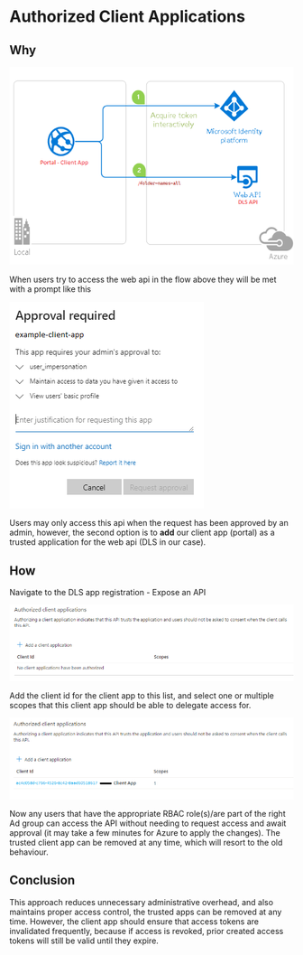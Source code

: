 ﻿# Authorized Client Applications

## Why

![Example Flow](images/aca-flow.png)

When users try to access the web api in the flow above they will be met with a prompt like this

![Approval Required](images/aca-approval-required.png)

Users may only access this api when the request has been approved by an admin, however, the second option is to <b>add</b> our client app (portal) as a trusted application for the web api (DLS in our case).

## How

Navigate to the DLS app registration - Expose an API

![Auth Client App](images/aca-authorize-1.png)

Add the client id for the client app to this list, and select one or multiple scopes that this client app should be able to delegate access for.

![Auth Client App](images/aca-authorize-2.png)

Now any users that have the appropriate RBAC role(s)/are part of the right Ad group can access the API without needing to request access and await approval (it may take a few minutes for Azure to apply the changes). The trusted client app can be removed at any time, which will resort to the old behaviour.

## Conclusion

This approach reduces unnecessary administrative overhead, and also maintains proper access control, the trusted apps can be removed at any time. However, the client app should ensure that access tokens are invalidated frequently, because if access is revoked, prior created access tokens will still be valid until they expire.
